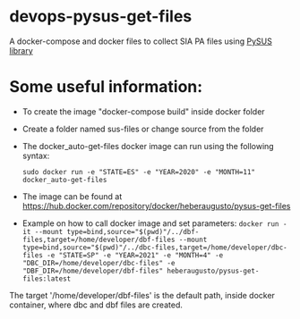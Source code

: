 # devops-pysus-get-files
A docker-compose and docker files to collect SIA PA files using [PySUS library](https://github.com/AlertaDengue/PySUS/)

# Some useful information:

 - To create the image "docker-compose build" inside docker folder
 - Create a folder named sus-files or change source from the folder
 - The docker_auto-get-files docker image can run using the following syntax: 
   ```
   sudo docker run -e "STATE=ES" -e "YEAR=2020" -e "MONTH=11" docker_auto-get-files
   ```
 - The image can be found at https://hub.docker.com/repository/docker/heberaugusto/pysus-get-files

 - Example on how to call docker image and set parameters:
   ```docker run -it --mount type=bind,source="$(pwd)"/../dbf-files,target=/home/developer/dbf-files --mount type=bind,source="$(pwd)"/../dbc-files,target=/home/developer/dbc-files -e "STATE=SP" -e "YEAR=2021" -e "MONTH=4" -e "DBC_DIR=/home/developer/dbc-files" -e "DBF_DIR=/home/developer/dbf-files" heberaugusto/pysus-get-files:latest```

 The target '/home/developer/dbf-files' is the default path, inside docker container, where dbc and dbf files are created.